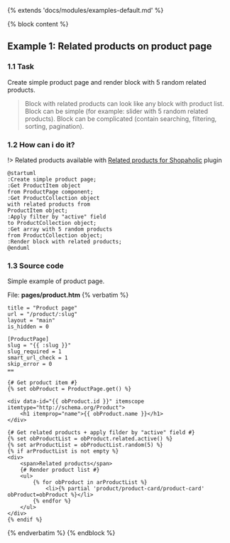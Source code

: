 {% extends 'docs/modules/examples-default.md' %}

{% block content %}

## Example 1: Related products on product page

### 1.1 Task

Create simple product page and render block with 5 random related products.

> Block with related products can look like any block with product list.
Block can be simple (for example: slider with 5 random related products).
Block can be complicated (contain searching, filtering, sorting, pagination).

### 1.2 How can i do it?

!> Related products available with [Related products for Shopaholic](plugins/home.md#related-products-for-shopaholic) plugin

```plantuml
@startuml
:Create simple product page;
:Get ProductItem object
from ProductPage component;
:Get ProductCollection object
with related products from
ProductItem object;
:Apply filter by "active" field
to ProductCollection object;
:Get array with 5 random products
from ProductCollection object;
:Render block with related products;
@enduml
```

### 1.3 Source code

Simple example of product page.

File: **pages/product.htm**
{% verbatim %}
```twig
title = "Product page"
url = "/product/:slug"
layout = "main"
is_hidden = 0

[ProductPage]
slug = "{{ :slug }}"
slug_required = 1
smart_url_check = 1
skip_error = 0
==

{# Get product item #}
{% set obProduct = ProductPage.get() %}

<div data-id="{{ obProduct.id }}" itemscope itemtype="http://schema.org/Product">
    <h1 itemprop="name">{{ obProduct.name }}</h1>
</div>

{# Get related products + apply filder by "active" field #}
{% set obProductList = obProduct.related.active() %}
{% set arProductList = obProductList.random(5) %}
{% if arProductList is not empty %}
<div>
    <span>Related products</span>
    {# Render product list #}
    <ul>
        {% for obProduct in arProductList %}
            <li>{% partial 'product/product-card/product-card' obProduct=obProduct %}</li>
        {% endfor %}
    </ul>
</div>
{% endif %}
```
{% endverbatim %}
{% endblock %}